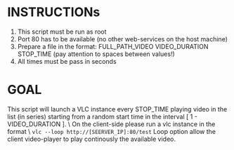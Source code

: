 # INSTRUCTIONs

1. This script must be run as root
2. Port 80 has to be available (no other web-services on the host machine)
3. Prepare a file in the format: FULL\_PATH\_VIDEO VIDEO\_DURATION STOP\_TIME (pay attention to spaces between values!)
4. All times must be pass in seconds

# GOAL
This script will launch a VLC instance every STOP\_TIME playing video in the list (in series) starting from a random start time in the interval 
[ 1 - VIDEO\_DURATION ]. \\
On the client-side please run a vlc instance in the format \\
	`vlc --loop http://[SEERVER_IP]:80/test`
Loop option allow the client video-player to play continously the available video.
